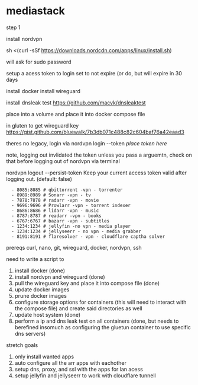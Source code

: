 # mediastack
step 1

install nordvpn

sh <(curl -sSf https://downloads.nordcdn.com/apps/linux/install.sh)

will ask for sudo password

setup a acess token to login
set to not expire (or do, but will expire in 30 days


install docker
install wireguard

install dnsleak test
https://github.com/macvk/dnsleaktest

place into a volume and place it into docker compose file


in gluten to get wireguard key
https://gist.github.com/bluewalk/7b3db071c488c82c604baf76a42eaad3

theres no legacy, login via nordvpn login --token *place token here*

note, logging out invlidated the token unless you pass a arguemtn, check on that before logging out of nordvpn via terminal

nordvpn logout  --persist-token  Keep your current access token valid after logging out. (default: false)


      - 8085:8085 # qbittorrent -vpn - torrenter
      - 8989:8989 # Sonarr -vpn - tv 
      - 7878:7878 # radarr -vpn - movie
      - 9696:9696 # Prowlarr -vpn - torrent indexer
      - 8686:8686 # lidarr -vpn - music
      - 8787:8787 # readarr -vpn - books
      - 6767:6767 # bazarr -vpn - subtitles
      - 1234:1234 # jellyfin -no vpn - media player
      - 1234:1234 # jellyseerr - no vpn - media grabber
      - 8191:8191 # flaresolver - vpn - cloudflare captha solver


prereqs
curl, nano, git, wireguard, docker, nordvpn, ssh

need to write a script to
1) install docker (done)
2) install nordvpn and wireguard (done)
3) pull the wireguard key and place it into compose file (done)
4) update docker images
5) prune docker images
6) configure storage options for containers (this will need to interact with the compose file) and create said directories as well
7) update host system (done)
8) perform a ip and dns leak test on all containers (done, but needs to berefined insomuch as configuring the gluetun container to use specific dns servers)

stretch goals
1) only install wanted apps
2) auto configure all the arr apps with eachother
3) setup dns, proxy, and ssl with the apps for lan acess 
4) setup jellyfin and jellyseerr to work with cloudflare tunnell

